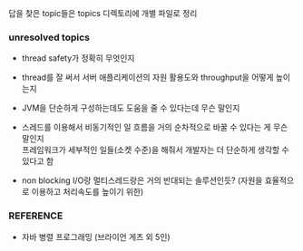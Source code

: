 답을 찾은 topic들은 topics 디렉토리에 개별 파일로 정리

### unresolved topics
- thread safety가 정확히 무엇인지
- thread를 잘 써서 서버 애플리케이션의 자원 활용도와 throughput을 어떻게 높이는지
- JVM을 단순하게 구성하는데도 도움을 줄 수 있다는데 무슨 말인지
- 스레드를 이용해서 비동기적인 일 흐름을 거의 순차적으로 바꿀 수 있다는 게 무슨 말인지
    <br/> 프레임워크가 세부적인 일들(소켓 수준)을 해줘서 개발자는 더 단순하게 생각할 수 있다고 함

- non blocking I/O랑 멀티스레드랑은 거의 반대되는 솔루션인듯? (자원을 효율적으로 이용하고 처리속도를 높이기 위한)



### REFERENCE
- 자바 병렬 프로그래밍 (브라이언 게츠 외 5인) 